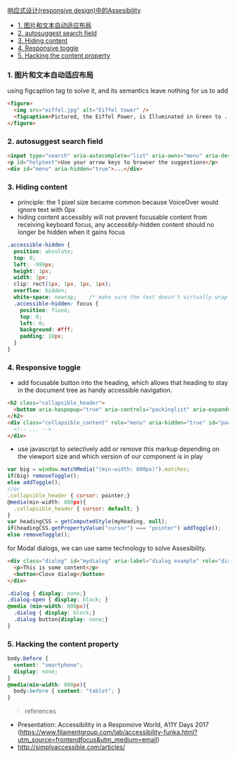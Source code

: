 [响应式设计(responsive design)中的Assesibility](#top)

- [1. 图片和文本自动适应布局](#图片和文本自动适应布局)
- [2. autosuggest search field](#autosuggest-search)
- [3. Hiding content](#Hiding-content)
- [4. Responsive toggle](#Responsive-toggle)
- [5. Hacking the content property](#Hacking-the-content-property)

<h3 id="图片和文本自动适应布局">1. 图片和文本自动适应布局</h3>

using figcaption tag to solve it, and its semantics leave nothing for us to add

```html
<figure>
  <img src="eiffel.jpg" alt="Eiffel tower" />
  <figcaption>Pictured, the Eiffel Power, is Illuminated in Green to ...</figcaption>
</figure>
```

<h3 id="autosuggest-search">2. autosuggest search field</h3>

```html
<input type="search" aria-autocomplete="list" aria-owns="menu" aria-describedby="helptext" />
<p id="helptext">Use your arrow keys to browser the suggestions</p>
<div id="menu" aria-hidden="true">...</div>
```

<h3 id="Hiding-content">3. Hiding content</h3>

- principle: the 1 pixel size became common because VoiceOver would ignore text with 0px 
-  hiding content accessibly will not prevent focusable content from receiving keyboard focus, any accessibly-hidden content should no longer be hidden when it gains focus

```css
.accessible-hidden {
  position: absolute;
  top: 0;
  left: -999px;
  height: 1px;
  width: 1px;
  clip: rect(1px, 1px, 1px, 1px);
  overflow: hidden;
  white-space: nowrap;    /* make sure the text doesn't virtually wrap inside the 1px container, because some screen readers may interpret those word wraps in unhelpful ways  if clip */
  .accessible-hidden: focus {
    position: fixed;
    top: 0;
    left: 0;
    background: #fff;
    padding: 10px;
  }
}
```

<h3 id="Responsive-toggle">4. Responsive toggle</h3>

- add focusable button into the heading, which allows that heading to stay in the document tree as handy accessible navigation.

```html
<h2 class="collapsible_header">
  <button aria-haspopup="true" aria-controls="packinglist" aria-expanded="false">Packing List</button>
</h2>
<div class="collapsible_content" role="menu" aria-hidden="true" id="packinglist">
  <!-- ... -->
</div>
```

- use javascript to selectively add or remove this markup depending on the viewport size and which version of our component is in play

```javascript
var big = window.matchMedia("(min-width: 800px)").matches;
if(big) removeToggle();
else addToggle();
//or
.collapsible_header { cursor: pointer;}
@media(min-width: 800px){ 
  .collapsible_header { cursor: default; }
}
var headingCSS = getComputedStyle(myHeading, null);
if(headingCSS.getPropertyValue("cursor") === "pointer") addToggle();
else removeToggle();
```

for Modal dialogs, we can use same technology to solve Assesibility.

```html
<div class="dialog" id="mydialog" aria-label="dialog example" role="dialog" tabindex="0">
  <p>This is some content</p>
  <button>Close dialog</button>
</div>
```

```css
.dialog { display: none;}
.dialog-open { display: block; }
@media (min-width: 800px){
  .dialog { display: block;}
  .dialog button{display: none;}
}
```

<h3 id="Hacking-the-content-property">5. Hacking the content property</h3>

```css
body.before {
  content: "smartphone";
  display: none;
}
@media(min-width: 800px){
  body:before { content: "tablet"; }
}
```

> references

- Presentation: Accessibility in a Responsive World, A11Y Days 2017 (https://www.filamentgroup.com/lab/accessibility-funka.html?utm_source=frontendfocus&utm_medium=email)
- http://simplyaccessible.com/articles/
